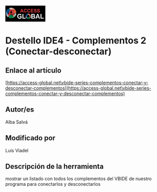 ﻿![Access-global](/blob/main/Images/Logo1.png)
# Destello IDE4 - Complementos 2 (Conectar-desconectar)
## Enlace al artículo
[https://access-global.net\vbide-series-complementos-conectar-y-desconectar-complementos](https://access-global.net\vbide-series-complementos-conectar-y-desconectar-complementos)
## Autor/es
Alba Salvá
## Modificado por
Luis Viadel
## Descripción de la herramienta
mostrar un listado con todos los complementos del VBIDE de nuestro programa para conectarlos y desconectarlos


